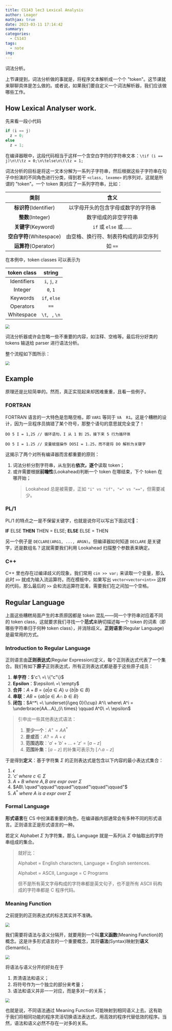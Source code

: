 ```yaml
---
title: CS143 lec3 Lexical Analysis
author: Leager
mathjax: true
date: 2023-03-11 17:14:42
summary:
categories:
  - CS143
tags:
  - note
img:
---
```


词法分析。

<!--more-->

上节课提到，词法分析做的事就是，将程序文本解析成一个个 "token"。这节课就来聊聊具体是怎么做的。或者说，如果我们要自定义一个词法解析器，我们应该做哪些工作。

## How Lexical Analyser work.

先来看一段小代码

```c++
if (i == j)
  z = 0;
else
  z = 1;
```

在编译器眼中，这段代码相当于这样一个含空白字符的字符串文本：`\tif (i == j)\n\t\tz = 0;\n\telse\n\t\tz = 1;`

词法分析的目标是将这一文本分解为一系列子字符串，然后根据这些子字符串在句子中扮演的不同角色进行分类，得到若干 `<class, lexeme>` 的序列对，这就是所谓的 "token"。一个 token 类对应了一系列字符串，比如：

| 类别 | 含义 |
|:-:|:-:|
| **标识符**(Identifier) | 以字母开头的包含字母或数字的字符串 |
| **整数**(Integer) | 数字组成的非空字符串 |
| **关键字**(Keyword) | `if` 或 `else` 或…… |
| **空白字符**(Whitespace) | 由空格、换行符、制表符构成的非空序列 |
| **运算符**(Operator) | 如 `==` |

在本例中，token classes 可以表示为

| token class | string |
|:-:|:-:|
| Identifiers | `i`, `j`, `z` |
| Integer | `0`, `1` |
| Keywords | `if`, `else` |
| Operators | `==` |
| Whitespace | `\t`, ` `, `\n` |

<img src="1.png" style="zoom:80%;" />

词法分析器或许会忽略一些不重要的内容，如注释、空格等。最后将分好类的 tokens 输送给 parser 进行语法分析。

整个流程如下图所示：

<img src="2.png" style="zoom:80%;" />

## Example

原理还是比较简单的。然而，真正实现起来却困难重重，且看一些例子。

### FORTRAN

FORTRAN 语言的一大特色是忽略空格，即 `VAR1` 等同于 `VA  R1`。这是个糟糕的设计，因为一旦程序员搞错了某个符号，那整个语句的意思就完全变了！

```FORTRAN
DO 5 I = 1,25 // 循环语句，I 从 1 到 25，接下来 5 行为循环体

DO 5 I = 1.25 // 变量赋值操作 DO5I = 1.25，而不是将 DO 解析为关键字
```

这揭示了两个对所有编译器而言都重要的原则：

1. 词法分析分割字符串，从左到右**依次，逐个**读取 token；
2. 或许需要根据**前瞻性**(Lookahead)判断一个 token 在哪结束，下个 token 在哪开始；
   > Lookahead 总是被需要，正如 `"i" vs "if"`，`"=" vs "=="`，但需要减少。

### PL/1

PL/1 的特点之一是不保留关键字，也就是说你可以写出下面这坨💩：

**IF** ELSE **THEN** THEN = ELSE; **ELSE** ELSE = THEN

另一个例子是 `DECLARE(ARG1, ..., ARGN)`。但编译器如何知道 `DECLARE` 是关键字，还是数组名？这就需要我们利用 Lookahead 扫描整个参数表来确定。

### C++

C++ 里也存在过编译歧义的现象，我们常用 `cin >> var;` 来读取一个变量，那么此时 `>>` 就成为输入流运算符。而在模板中，如果写出 `vector<vector<int>>` 这样的代码，那么最后的 `>>` 会和流运算符混淆，需要我们在之间加一个空格。

## Regular Language

上面这些糟糕局面产生的本质原因都是 token 混乱——同一个字符串对应着不同的 token class，这就要求我们寻找一个**范式**来确切描述每一个 token 的词素（即哪些字符串归于何种 token class），并消除歧义。**正则语言**(Regular Language) 是最常用的方式。

### Introduction to Regular Language

正则语言由**正则表达式**(Regular Expression)定义，每个正则表达式代表了一个集合。我们有如下**原子**正则表达式，所有正则表达式都是基于这些原子成员：

1. **单字符**：$'c'\ =\ \{"c"\}$
2. **Epsilon**：$\epsilon\ =\ \empty$
3. **合并**：$A + B\ =\ \{a|a\in A\} \cup \{b|b\in B\}$
4. **串联**：$AB\ =\ \{ab|a\in A\cap\ b\in B\}$
5. **闭包**：$A^*\ =\ \underset{i\geq 0}{\cup} A^i\ where\ A^i = \underbrace{AA...A}_{i\ times} \qquad A^0\ =\ \epsilon$

> 引申出一些其他表达式语法：
>
> 1. **至少一个**：$A^+ = AA^*$
> 2. **是或否**：$A? = A + \epsilon$
> 3. **范围选取**：$'a' + 'b' + ... + 'z' = [a-z]$
> 4. **范围补集**：$[a-z]$ 的补集可表示为 $[\wedge a-z]$

于是得到**定义**：基于字符集 $\Sigma$ 的正则表达式是包含以下内容的最小表达式集合：

1. $\epsilon$
2. $'c'\ where\ c \in \Sigma$
3. $A+B\ where\ A, B \ are\ expr\ over\ \Sigma$
4. $AB\ \quad"\qquad"\qquad"\qquad"\qquad"\qquad"$
5. $A^*\ where\ A \ is\ a\ expr\ over\ \Sigma$

### Formal Language

**形式语言**在 CS 中扮演着重要的角色，在编译器内部通常会有多种不同的形式语言。正则语言正是形式语言的一种。

若定义 Alphabet $\Sigma$ 为字符集，那么 Language 就是一系列从 $\Sigma$ 中抽取出的字符串组成的集合。

> 就好比：
> 
> Alphabet = English characters, Language = English sentences.
> 
> Alphabet = ASCII, Language = C Programs
>
> 但不是所有英文字母构成的字符串都是英文句子，也不是所有 ASCII 码构成的字符串都是 C 程序代码。

### Meaning Function

之前提到的正则表达式的标志其实并不准确。

<img src = "3.png" style = "zoom:80%">

我们需要将语法与语义分隔开，就要用到一个叫**意义函数**(Meaning Function)的概念。这是许多形式语言的一个重要概念，其将**语法**(Syntax)映射到**语义**(Semantic)。

<img src = "5.png" style = "zoom:80%">

将语法与语义分开的好处在于

1. 弄清语法和语义；
2. 将符号作为一个独立的部分来考量；
3. 语法和语义并非一一对应，而是多对一的关系；
   
<img src = "4.png" style = "zoom:80%">

也就是说，不同语法通过 Meaning Function 可能映射到相同语义上去。这有助于我们将相同功能的程序灵活切换语法表达式，用高效的程序代替低效的程序。当然，语法和语义必然不存在一对多的关系。